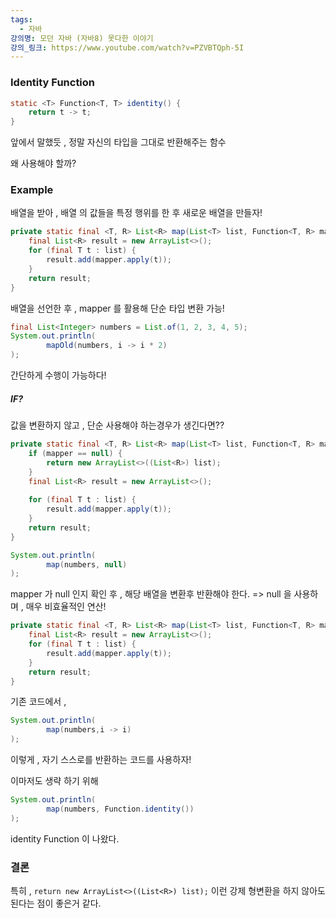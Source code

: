 ```yaml
---
tags:
  - 자바
강의명: 모던 자바 (자바8) 못다한 이야기
강의_링크: https://www.youtube.com/watch?v=PZVBTQph-5I
---
```


### Identity Function

```java
static <T> Function<T, T> identity() {  
    return t -> t;  
}
```

앞에서 말했듯 , 정말 자신의 타입을 그대로 반환해주는 함수

왜 사용해야 할까?

### Example

배열을 받아 , 배열 의 값들을 특정 행위를 한 후 새로운 배열을 만들자!

```java
private static final <T, R> List<R> map(List<T> list, Function<T, R> mapper) {  
    final List<R> result = new ArrayList<>();  
    for (final T t : list) {  
        result.add(mapper.apply(t));  
    }  
    return result;  
}
```

배열을 선언한 후 , mapper 를 활용해 단순 타입 변환 가능!

```java
final List<Integer> numbers = List.of(1, 2, 3, 4, 5);  
System.out.println(  
        mapOld(numbers, i -> i * 2)  
);
```
간단하게 수행이 가능하다!

##### IF?
값을 변환하지 않고 , 단순 사용해야 하는경우가 생긴다면??

```java
private static final <T, R> List<R> map(List<T> list, Function<T, R> mapper) {  
    if (mapper == null) {  
        return new ArrayList<>((List<R>) list);  
    }  
    final List<R> result = new ArrayList<>();  
  
    for (final T t : list) {  
        result.add(mapper.apply(t));  
    }  
    return result;  
}

System.out.println(  
        map(numbers, null)  
);
```

mapper 가 null 인지 확인 후 , 해당 배열을 변환후 반환해야 한다.
=> null 을 사용하며 , 매우 비효율적인 연산!


```java
private static final <T, R> List<R> map(List<T> list, Function<T, R> mapper) {  
    final List<R> result = new ArrayList<>();  
    for (final T t : list) {  
        result.add(mapper.apply(t));  
    }  
    return result;  
}
```

기존 코드에서 , 

```java
System.out.println(  
        map(numbers,i -> i)  
);  
```

이렇게 , 자기 스스로를 반환하는 코드를 사용하자!

이마저도 생략 하기 위해
```java
System.out.println(  
        map(numbers, Function.identity())  
);
```
identity Function 이 나왔다.

### 결론

특히  , `return new ArrayList<>((List<R>) list);` 이런 강제 형변환을 하지 않아도 된다는 점이 좋은거 같다.

